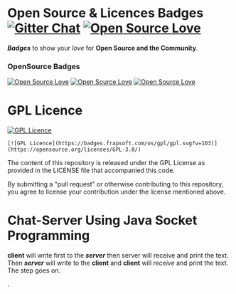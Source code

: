 # Open Source & Licences Badges [![Gitter Chat](https://badges.gitter.im/frapsoft/frapsoft.svg)](https://gitter.im/frapsoft/frapsoft/) [![Open Source Love](https://badges.frapsoft.com/os/v1/open-source.png?v=103)](https://github.com/ellerbrock/open-source-badges/)

***Badges*** to show your *love* for **Open Source and the Community**.

### OpenSource Badges

[![Open Source Love](https://badges.frapsoft.com/os/v1/open-source.png?v=103)](https://github.com/ellerbrock/open-source-badges/)  [![Open Source Love](https://badges.frapsoft.com/os/v2/open-source.png?v=103)](https://github.com/ellerbrock/open-source-badges/)  [![Open Source Love](https://badges.frapsoft.com/os/v3/open-source.png?v=103)](https://github.com/ellerbrock/open-source-badges/)

# GPL Licence

[![GPL Licence](https://badges.frapsoft.com/os/gpl/gpl.svg?v=103)](https://opensource.org/licenses/GPL-3.0/)

```
[![GPL Licence](https://badges.frapsoft.com/os/gpl/gpl.svg?v=103)](https://opensource.org/licenses/GPL-3.0/)
```

The content of this repository is released under the GPL License as provided in the LICENSE file that accompanied this code.

By submitting a "pull request" or otherwise contributing to this repository, you agree to license your contribution under the license mentioned above.

# Chat-Server Using Java Socket Programming

**client** will write first to the ***server*** then server will receive and print the text. Then ***server*** will write to the **client** and **client** will *receive* and print the text. The step goes on.

.
